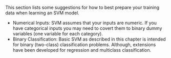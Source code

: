 This section lists some suggestions for how to best prepare your training data when learning an
SVM model.
- Numerical Inputs: SVM assumes that your inputs are numeric. If you have categorical
inputs you may need to covert them to binary dummy variables (one variable for each
category).
- Binary Classification: Basic SVM as described in this chapter is intended for binary
(two-class) classification problems. Although, extensions have been developed for regression
and multiclass classification.